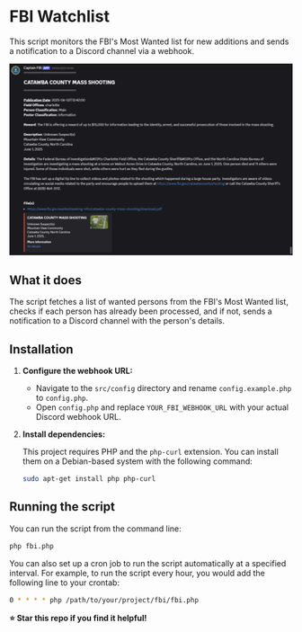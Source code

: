 # FBI Watchlist

This script monitors the FBI's Most Wanted list for new additions and sends a notification to a Discord channel via a webhook.

![FBI Watchlist](/assets/fbi.png)

## What it does

The script fetches a list of wanted persons from the FBI's Most Wanted list, checks if each person has already been processed, and if not, sends a notification to a Discord channel with the person's details.

## Installation

1. **Configure the webhook URL:**

   - Navigate to the `src/config` directory and rename `config.example.php` to `config.php`.
   - Open `config.php` and replace `YOUR_FBI_WEBHOOK_URL` with your actual Discord webhook URL.

2. **Install dependencies:**

   This project requires PHP and the `php-curl` extension. You can install them on a Debian-based system with the following command:

   ```bash
   sudo apt-get install php php-curl
   ```

## Running the script

You can run the script from the command line:

```bash
php fbi.php
```

You can also set up a cron job to run the script automatically at a specified interval. For example, to run the script every hour, you would add the following line to your crontab:

```bash
0 * * * * php /path/to/your/project/fbi/fbi.php
```

**⭐ Star this repo if you find it helpful!**